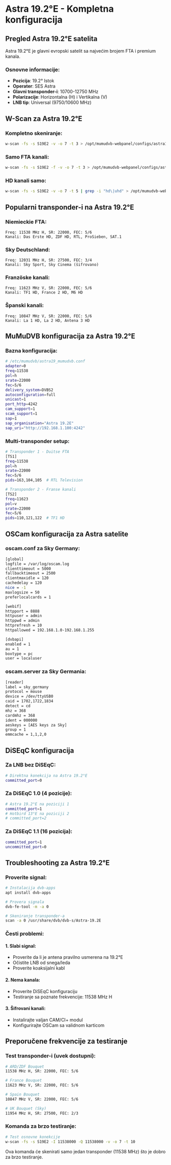 # Astra 19.2°E - Kompletna konfiguracija

## Pregled Astra 19.2°E satelita

Astra 19.2°E je glavni evropski satelit sa najvećim brojem FTA i premium kanala.

### Osnovne informacije:
- **Pozicija**: 19.2° Istok
- **Operater**: SES Astra
- **Glavni transponder-i**: 10700-12750 MHz
- **Polarizacije**: Horizontalna (H) i Vertikalna (V)
- **LNB tip**: Universal (9750/10600 MHz)

## W-Scan za Astra 19.2°E

### Kompletno skeniranje:
```bash
w-scan -fs -s S19E2 -v -o 7 -t 3 > /opt/mumudvb-webpanel/configs/astra19_channels.conf
```

### Samo FTA kanali:
```bash
w-scan -fs -s S19E2 -f -v -o 7 -t 3 > /opt/mumudvb-webpanel/configs/astra19_fta.conf
```

### HD kanali samo:
```bash
w-scan -fs -s S19E2 -v -o 7 -t 5 | grep -i "hd\|uhd" > /opt/mumudvb-webpanel/configs/astra19_hd.conf
```

## Popularni transponder-i na Astra 19.2°E

### Niemieckie FTA:
```
Freq: 11538 MHz H, SR: 22000, FEC: 5/6
Kanali: Das Erste HD, ZDF HD, RTL, ProSieben, SAT.1
```

### Sky Deutschland:
```
Freq: 12031 MHz H, SR: 27500, FEC: 3/4  
Kanali: Sky Sport, Sky Cinema (šifrovano)
```

### Französke kanali:
```
Freq: 11623 MHz V, SR: 22000, FEC: 5/6
Kanali: TF1 HD, France 2 HD, M6 HD
```

### Španski kanali:
```
Freq: 10847 MHz V, SR: 22000, FEC: 5/6
Kanali: La 1 HD, La 2 HD, Antena 3 HD
```

## MuMuDVB konfiguracija za Astra 19.2°E

### Bazna konfiguracija:
```bash
# /etc/mumudvb/astra19_mumudvb.conf
adapter=0
freq=11538
pol=h
srate=22000
fec=5/6
delivery_system=DVBS2
autoconfiguration=full
unicast=1
port_http=4242
cam_support=1
scam_support=1
sap=1
sap_organisation="Astra 19.2E"
sap_uri="http://192.168.1.100:4242"
```

### Multi-transponder setup:
```bash
# Transponder 1 - Duitse FTA
[TS1]
freq=11538
pol=h
srate=22000
fec=5/6
pids=163,104,105  # RTL Television

# Transponder 2 - Franse kanali  
[TS2]
freq=11623
pol=v
srate=22000
fec=5/6
pids=110,121,122  # TF1 HD
```

## OSCam konfiguracija za Astra satelite

### oscam.conf za Sky Germany:
```bash
[global]
logfile = /var/log/oscam.log
clienttimeout = 5000
fallbacktimeout = 2500
clientmaxidle = 120
cachedelay = 120
nice = -1
maxlogsize = 50
preferlocalcards = 1

[webif]
httpport = 8888
httpuser = admin
httppwd = admin
httprefresh = 10
httpallowed = 192.168.1.0-192.168.1.255

[dvbapi]
enabled = 1
au = 1
boxtype = pc
user = localuser
```

### oscam.server za Sky Germania:
```bash
[reader]
label = sky_germany
protocol = mouse
device = /dev/ttyUSB0
caid = 1702,1722,1834
detect = cd
mhz = 368
cardmhz = 368
ident = 000000
aeskeys = [AES keys za Sky]
group = 1
emmcache = 1,1,2,0
```

## DiSEqC konfiguracija

### Za LNB bez DiSEqC:
```bash
# Direktna konekcija na Astra 19.2°E
committed_port=0
```

### Za DiSEqC 1.0 (4 pozicije):
```bash
# Astra 19.2°E na poziciji 1
committed_port=1
# Hotbird 13°E na poziciji 2  
# committed_port=2
```

### Za DiSEqC 1.1 (16 pozicija):
```bash
committed_port=1
uncommitted_port=0
```

## Troubleshooting za Astra 19.2°E

### Proverite signal:
```bash
# Instalacija dvb-apps
apt install dvb-apps

# Provera signala
dvb-fe-tool -m -a 0

# Skeniranje transponder-a
scan -a 0 /usr/share/dvb/dvb-s/Astra-19.2E
```

### Česti problemi:

#### 1. Slabi signal:
- Proverite da li je antena pravilno usmerena na 19.2°E
- Očistite LNB od snega/leda
- Proverite koaksijalni kabl

#### 2. Nema kanala:
- Proverite DiSEqC konfiguraciju
- Testiranje sa poznate frekvencije: 11538 MHz H

#### 3. Šifrovani kanali:
- Instalirajte valjan CAM/CI+ modul
- Konfigurirajte OSCam sa validnom karticom

## Preporučene frekvencije za testiranje

### Test transponder-i (uvek dostupni):
```bash
# ARD/ZDF Bouquet
11538 MHz H, SR: 22000, FEC: 5/6

# France Bouquet  
11623 MHz V, SR: 22000, FEC: 5/6

# Spain Bouquet
10847 MHz V, SR: 22000, FEC: 5/6

# UK Bouquet (Sky)
11954 MHz H, SR: 27500, FEC: 2/3
```

### Komanda za brzo testiranje:
```bash
# Test osnovne konekcije
w-scan -fs -s S19E2 -I 11538000 -Q 11538000 -v -o 7 -t 10
```

Ova komanda će skenirati samo jedan transponder (11538 MHz) što je dobro za brzo testiranje.
